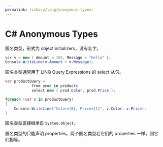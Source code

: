 ```yaml
---
permalink: /csharp/lang/anonymous-types/
---
```


# C# Anonymous Types

匿名类型，形式为 object initializers，没有名字。

```cs
var v = new { Amount = 108, Message = "Hello" };
Console.WriteLine(v.Amount + v.Message);
```

匿名类型通常用于 LINQ Query Expressions 的 select 从句。

```cs
var productQuery =
            from prod in products
            select new { prod.Color, prod.Price };

foreach (var v in productQuery)
{
    Console.WriteLine("Color={0}, Price={1}", v.Color, v.Price);
}
```

匿名类型直接继承自 `System.Object`。

匿名类型的只能声明 properties。两个匿名类型若它们的  properties 一样，则它们相等。
